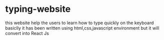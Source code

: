 # typing-website
this website help the users to learn how to type quickly on the keyboard
basiclly it has been written using html,css,javascript environment but it will convert into React Js

